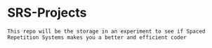 # SRS-Projects

    This repo will be the storage in an experiment to see if Spaced Repetition Systems makes you a better and efficient coder
